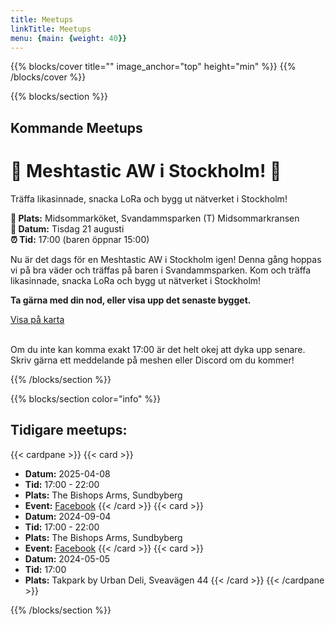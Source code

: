 ```yaml
---
title: Meetups
linkTitle: Meetups
menu: {main: {weight: 40}}
---
```


{{% blocks/cover title="" image_anchor="top" height="min" %}}
{{% /blocks/cover %}}

{{% blocks/section  %}}
## Kommande Meetups

<div class="container mt-5">
<div class="card shadow-lg">
<div class="card-body">
<h1 class="text-center text-primary">🍻 Meshtastic AW i Stockholm! 🍻</h1>
<p class="lead text-center">Träffa likasinnade, snacka LoRa och bygg ut nätverket i Stockholm!</p>

<div class="text-center my-4">
<strong>📍 Plats:</strong> <span>Midsommarköket, Svandammsparken (T) Midsommarkransen</span><br>
<strong>📅 Datum:</strong> <span>Tisdag 21 augusti</span><br>
<strong>⏰ Tid:</strong> <span>17:00 (baren öppnar 15:00)</span>
</div>

<p class="text-center">Nu är det dags för en Meshtastic AW i Stockholm igen! Denna gång hoppas vi på bra väder och träffas på baren i Svandammsparken. Kom och träffa likasinnade, snacka LoRa och bygg ut nätverket i Stockholm!</p>

<p class="text-center"><strong>Ta gärna med din nod, eller visa upp det senaste bygget.</strong></p>

<div class="text-center mt-4">
<a href="https://maps.app.goo.gl/n1XSUWvoUF7yNbzb6" class="btn btn-primary btn-lg" target="_blank"><i class="fas fa-map-marker-alt"></i> Visa på karta</a>
</div>

<!-- RSVP Tracker Container -->
<div id="rsvp-tracker-aw-21-8" class="mt-4"></div>

<br>
<p class="text-center">Om du inte kan komma exakt 17:00 är det helt okej att dyka upp senare. Skriv gärna ett meddelande på meshen eller Discord om du kommer!</p>
</div>
</div>
</div>

{{% /blocks/section %}}

{{% blocks/section color="info" %}}
## Tidigare meetups:
{{< cardpane >}}
{{< card >}}
* **Datum:** 2025-04-08
* **Tid:** 17:00 - 22:00
* **Plats:** The Bishops Arms, Sundbyberg
* **Event:** [Facebook](https://www.facebook.com/events/2766664646866905/)
{{< /card >}}
{{< card >}}
* **Datum:** 2024-09-04
* **Tid:** 17:00 - 22:00
* **Plats:** The Bishops Arms, Sundbyberg
* **Event:** [Facebook](https://www.facebook.com/events/1183504712869737/)
{{< /card >}}
{{< card >}}
* **Datum:** 2024-05-05
* **Tid:** 17:00
* **Plats:** Takpark by Urban Deli, Sveavägen 44 
{{< /card >}}
{{< /cardpane >}}

{{% /blocks/section %}}

<script src="/js/rsvp-tracker.js"></script>
<script>
document.addEventListener("DOMContentLoaded", function() {
    // Initialize RSVP tracker for the August 21 afterwork
    initRSVPTracker('AW 21/8');
});
</script>

